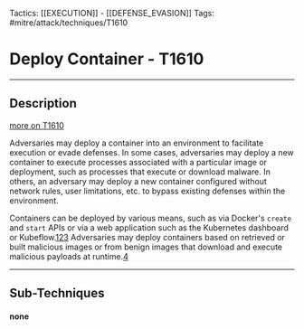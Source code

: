 Tactics: [[EXECUTION]] - [[DEFENSE_EVASION]]
Tags: #mitre/attack/techniques/T1610  

# Deploy Container - T1610
---
## Description
[more on T1610](https://attack.mitre.org/techniques/T1610)

Adversaries may deploy a container into an environment to facilitate execution or evade defenses. In some cases, adversaries may deploy a new container to execute processes associated with a particular image or deployment, such as processes that execute or download malware. In others, an adversary may deploy a new container configured without network rules, user limitations, etc. to bypass existing defenses within the environment.

Containers can be deployed by various means, such as via Docker's `create` and `start` APIs or via a web application such as the Kubernetes dashboard or Kubeflow.[1](https://docs.docker.com/engine/api/v1.41/#tag/Container)[2](https://kubernetes.io/docs/tasks/access-application-cluster/web-ui-dashboard/)[3](https://www.kubeflow.org/docs/components/pipelines/overview/pipelines-overview/) Adversaries may deploy containers based on retrieved or built malicious images or from benign images that download and execute malicious payloads at runtime.[4](https://blog.aquasec.com/malicious-container-image-docker-container-host)

---
## Sub-Techniques

#### none
